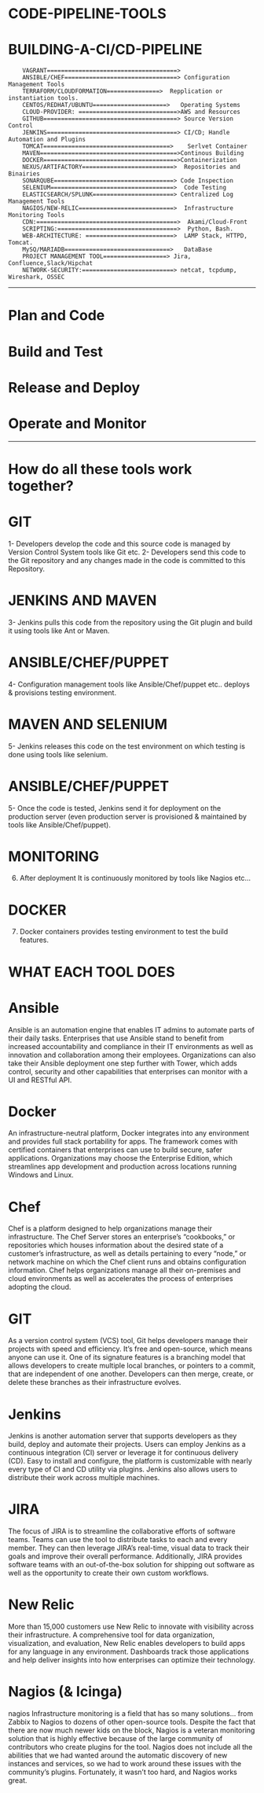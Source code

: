 # CODE-PIPELINE-TOOLS
# BUILDING-A-CI/CD-PIPELINE
        VAGRANT=====================================>
        ANSIBLE/CHEF================================> Configuration Management Tools
        TERRAFORM/CLOUDFORMATION===============>  Repplication or instantiation tools.
        CENTOS/REDHAT/UBUNTU=====================>   Operating Systems
        CLOUD-PROVIDER: ============================>AWS and Resources
        GITHUB======================================> Source Version Control
        JENKINS=====================================> CI/CD; Handle Automation and Plugins
        TOMCAT====================================>    Serlvet Container
        MAVEN=======================================>Continous Building
        DOCKER======================================>Containerization
        NEXUS/ARTIFACTORY==========================>  Repositories and Binairies
        SONARQUBE==================================> Code Inspection
        SELENIUM===================================>  Code Testing
        ELASTICSEARCH/SPLUNK=======================> Centralized Log Management Tools
        NAGIOS/NEW-RELIC===========================>  Infrastructure Monitoring Tools
        CDN:========================================>  Akami/Cloud-Front
        SCRIPTING:==================================>  Python, Bash.
        WEB-ARCHITECTURE: =========================>  LAMP Stack, HTTPD, Tomcat.      
        MySQ/MARIADB==============================>   DataBase  
        PROJECT MANAGEMENT TOOL==================> Jira, Confluence,Slack/Hipchat
        NETWORK-SECURITY:==========================> netcat, tcpdump, Wireshark, OSSEC

**********************************************************************************************************************
# Plan and Code
# Build and Test
# Release and Deploy
# Operate and Monitor
**************************************************************************************************************************
# How do all these tools work together?
#                 GIT
1- Developers develop the code and this source code is managed by Version Control System tools like Git etc.
2- Developers send this code to the Git repository and any changes made in the code is committed to this Repository.
#                JENKINS AND MAVEN
3- Jenkins pulls this code from the repository using the Git plugin and build it using tools like Ant or Maven.
#                 ANSIBLE/CHEF/PUPPET
4- Configuration management tools like Ansible/Chef/puppet etc.. deploys & provisions testing environment.
#                 MAVEN AND SELENIUM
5- Jenkins releases this code on the test environment on which testing is done using tools like selenium.
#                 ANSIBLE/CHEF/PUPPET
5- Once the code is tested, Jenkins send it for deployment on the production server (even production server is provisioned & maintained by tools like Ansible/Chef/puppet).
#                 MONITORING
6. After deployment It is continuously monitored by tools like Nagios etc...
#                 DOCKER
7. Docker containers provides testing environment to test the build features.


# WHAT EACH TOOL DOES
# Ansible
Ansible is an automation engine that enables IT admins to automate parts of their daily tasks. Enterprises that use Ansible stand to benefit from increased accountability and compliance in their IT environments as well as innovation and collaboration among their employees. Organizations can also take their Ansible deployment one step further with Tower, which adds control, security and other capabilities that enterprises can monitor with a UI and RESTful API.

# Docker
An infrastructure-neutral platform, Docker integrates into any environment and provides full stack portability for apps. The framework comes with certified containers that enterprises can use to build secure, safer applications. Organizations may choose the Enterprise Edition, which streamlines app development and production across locations running Windows and Linux.


# Chef
Chef is a platform designed to help organizations manage their infrastructure. The Chef Server stores an enterprise’s “cookbooks,” or repositories which houses information about the desired state of a customer’s infrastructure, as well as details pertaining to every “node,” or network machine on which the Chef client runs and obtains configuration information. Chef helps organizations manage all their on-premises and cloud environments as well as accelerates the process of enterprises adopting the cloud.

# GIT
As a version control system (VCS) tool, Git helps developers manage their projects with speed and efficiency. It’s free and open-source, which means anyone can use it. One of its signature features is a branching model that allows developers to create multiple local branches, or pointers to a commit, that are independent of one another. Developers can then merge, create, or delete these branches as their infrastructure evolves.

# Jenkins
Jenkins is another automation server that supports developers as they build, deploy and automate their projects. Users can employ Jenkins as a continuous integration (CI) server or leverage it for continuous delivery (CD). Easy to install and configure, the platform is customizable with nearly every type of CI and CD utility via plugins. Jenkins also allows users to distribute their work across multiple machines.

# JIRA
The focus of JIRA is to streamline the collaborative efforts of software teams. Teams can use the tool to distribute tasks to each and every member. They can then leverage JIRA’s real-time, visual data to track their goals and improve their overall performance. Additionally, JIRA provides software teams with an out-of-the-box solution for shipping out software as well as the opportunity to create their own custom workflows.

# New Relic
More than 15,000 customers use New Relic to innovate with visibility across their infrastructure. A comprehensive tool for data organization, visualization, and evaluation, New Relic enables developers to build apps for any language in any environment. Dashboards track those applications and help deliver insights into how enterprises can optimize their technology.

# Nagios (& Icinga) 
nagios Infrastructure monitoring is a field that has so many solutions… from Zabbix to Nagios to dozens of other open-source tools. Despite the fact that there are now much newer kids on the block, Nagios is a veteran monitoring solution that is highly effective because of the large community of contributors who create plugins for the tool. Nagios does not include all the abilities that we had wanted around the automatic discovery of new instances and services, so we had to work around these issues with the community’s plugins. Fortunately, it wasn’t too hard, and Nagios works great.

